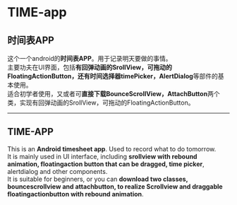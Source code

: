 # TIME-app
## 时间表APP<Br/>
这个一个android的**时间表APP**。用于记录明天要做的事情。 <Br/>
主要功夫在UI界面，包括**有回弹动画的SrollView，可拖动的FloatingActionButton，还有时间选择器timePicker，AlertDialog**等部件的基本使用。<Br/>
适合初学者使用，又或者可**直接下载BounceScrollView，AttachButton**两个类，实现有回弹动画的SrollView，可拖动的FloatingActionButton。<Br/>
****
## TIME-APP<Br/>
This is an **Android timesheet app**. Used to record what to do tomorrow.<Br/>
It is mainly used in UI interface, including **srollview with rebound animation, floatingaction button that can be dragged, time picker**, alertdialog and other components.<Br/>
It is suitable for beginners, or you can **download two classes, bouncescrollview and attachbutton, to realize Scrollview and draggable floatingactionbutton with rebound animation**.
